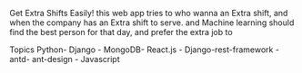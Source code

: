 Get Extra Shifts Easily!
this web app tries to who wanna an Extra shift, and when the company has an Extra shift to serve.
and Machine learning should find the best person for that day, and prefer the extra job to

Topics
Python- Django -  MongoDB- React.js - Django-rest-framework -antd- ant-design - Javascript
